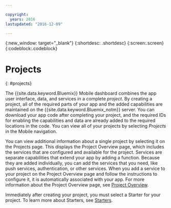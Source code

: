 ```yaml
---

copyright:
  years: 2016
lastupdated: "2016-12-09"

---
```

{:new_window: target="_blank"}
{:shortdesc: .shortdesc}
{:screen:.screen}
{:codeblock:.codeblock}

# Projects
{: #projects}

The {{site.data.keyword.Bluemix}} Mobile dashboard combines the app user interface, data, and services in a complete *project*. By creating a project, all of the required parts of your app and the added capabilities are maintained on the {{site.data.keyword.Bluemix_notm}} server. You can download your app code after completing your project, and the required IDs for  enabling the capabilities and data are already added to the required locations in the code. You can view all of your projects by selecting *Projects* in the Mobile navigation.  

You can view additional information about a single project by selecting it on the Projects page. This displays the Project Overview page, which includes the services that are configured and available for the project. Services are separate capabilities that extend your app by adding a function. Because they are added individually, you can add the services that you need, like push services, authentication, or other services. When you add a service to your project on the Project Overview page and follow the instructions to configure it, it is automatically associated with your app. For more information about the Project Overview page, see [Project Overview](project_overview_page.html).

Immediately after creating your project, you must select a Starter for your project. To learn more about Starters, see [Starters](starters.html).
